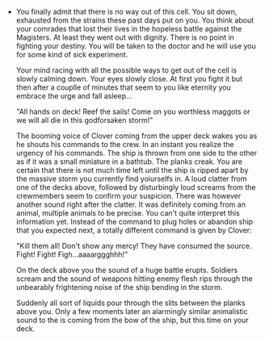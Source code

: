 - You finally admit that there is no way out of this cell. You sit down, exhausted from the strains these past days put on you. You think about your comrades that lost their lives in the hopeless battle against the Magisters. At least they went out with dignity. There is no point in fighting your destiny. You will be taken to the doctor and he will use you for some kind of sick experiment.
  
  Your mind racing with all the possible ways to get out of the cell is slowly calming down. Your eyes slowly close. At first you fight it but then after a couplle of minutes that seem to you like eternity you embrace the urge and fall asleep...
  
  "All hands on deck! Reef the sails! Come on you worthless maggots or we will all die in this godforsaken storm!"
  
  The booming voice of Clover coming from the upper deck wakes you as he shouts his commands to the crew. In an instant you realize the urgency of his commands. The ship is thrown from one side to the other as if it was a small miniature in a bathtub. The planks creak. You are certain that there is not much time left until the ship is ripped apart by the massive storm you currently find yoiurselfs in. A loud clatter from one of the decks above, followed by disturbingly loud screams from the crewmembers seem to confirm your suspicion. There was however another sound right after the clatter. It was definitely coming from an animal, multiple animals to be precise. You can't quite interpret this information yet. Instead of the command to plug holes or abandon ship that you expected next, a totally different command is given by Clover:
  
  "Kill them all! Don't show any mercy! They have consumed the source. Fight! Fight! Figh...aaaarggghhh!"
  
  On the deck above you the sound of a huge battle erupts. Soldiers scream and the sound of weapons hitting enemy flesh rips through the unbearably frightening noise of the ship bending in the storm.
  
  Suddenly all sort of liquids pour through the slits between the planks above you. Only a few moments later an alarmingly similar animalistic sound to the is coming from the bow of the ship, but this time on your deck.